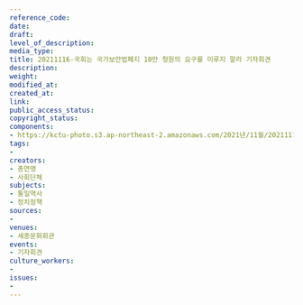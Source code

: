 ```yaml
---
reference_code: 
date: 
draft: 
level_of_description: 
media_type: 
title: 20211116-국회는 국가보안법폐지 10만 청원의 요구를 미루지 말라 기자회견
description: 
weight: 
modified_at: 
created_at: 
link: 
public_access_status: 
copyright_status: 
components:
- https://kctu-photo.s3.ap-northeast-2.amazonaws.com/2021년/11월/20211116-국회는+국가보안법폐지+10만+청원의+요구를+미루지+말라+기자회견/_1D20226.jpg
tags:
- 
creators:
- 총연맹
- 사회단체
subjects:
- 통일역사
- 정치정책
sources:
- 
venues:
- 세종문화회관
events:
- 기자회견
culture_workers:
- 
issues:
- 
---
```

